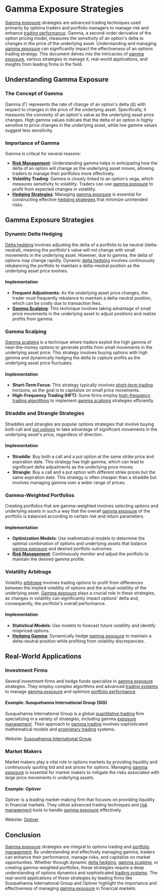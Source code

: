 # Gamma Exposure Strategies

[Gamma exposure](../g/gamma_exposure.md) strategies are advanced trading techniques used primarily by options traders and portfolio managers to manage risk and enhance [trading performance](../t/trading_performance.md). Gamma, a second-order derivative of the option pricing model, measures the sensitivity of an option's delta to changes in the price of the underlying asset. Understanding and managing [gamma exposure](../g/gamma_exposure.md) can significantly impact the effectiveness of an options trading strategy. This document delves into the intricacies of [gamma exposure](../g/gamma_exposure.md), various strategies to manage it, real-world applications, and insights from leading firms in the field.

## Understanding Gamma Exposure

### The Concept of Gamma
Gamma (Γ) represents the rate of change of an option's delta (Δ) with respect to changes in the price of the underlying asset. Specifically, it measures the convexity of an option's value as the underlying asset price changes. High gamma values indicate that the delta of an option is highly sensitive to price changes in the underlying asset, while low gamma values suggest less sensitivity.

### Importance of Gamma
Gamma is critical for several reasons:
- **[Risk Management](../r/risk_management.md)**: Understanding gamma helps in anticipating how the delta of an option will change as the underlying asset moves, allowing traders to manage their portfolios more effectively.
- **Volatility Trading**: Gamma is closely linked to an option's vega, which measures sensitivity to volatility. Traders can use [gamma exposure](../g/gamma_exposure.md) to profit from expected changes in volatility.
- **[Hedging Strategies](../h/hedging_strategies.md)**: Managing [gamma exposure](../g/gamma_exposure.md) is essential for constructing effective [hedging strategies](../h/hedging_strategies.md) that minimize unintended risks.

## Gamma Exposure Strategies

### Dynamic Delta Hedging
[Delta hedging](../d/delta_hedging.md) involves adjusting the delta of a portfolio to be neutral (delta-neutral), meaning the portfolio's value will not change with small movements in the underlying asset. However, due to gamma, the delta of options may change rapidly. Dynamic [delta hedging](../d/delta_hedging.md) involves continuously rebalancing the portfolio to maintain a delta-neutral position as the underlying asset price evolves.

#### Implementation
- **Frequent Adjustments**: As the underlying asset price changes, the trader must frequently rebalance to maintain a delta-neutral position, which can be costly due to transaction fees.
- **[Gamma Scalping](../g/gamma_scalping.md)**: This technique involves taking advantage of small price movements in the underlying asset to adjust positions and realize profits from gamma.

### Gamma Scalping
[Gamma scalping](../g/gamma_scalping.md) is a technique where traders exploit the high gamma of near-the-money options to generate profits from small movements in the underlying asset price. This strategy involves buying options with high gamma and dynamically hedging the delta to capture profits as the underlying asset price fluctuates.

#### Implementation
- **Short-Term Focus**: This strategy typically involves [short-term trading](../s/short-term_trading.md) horizons, as the goal is to capitalize on small price movements.
- **High-Frequency Trading (HFT)**: Some firms employ [high-frequency trading algorithms](../h/high-frequency_trading_algorithms.md) to implement [gamma scalping](../g/gamma_scalping.md) strategies efficiently.

### Straddle and Strangle Strategies
Straddles and strangles are popular options strategies that involve buying both call and [put options](../p/put_options.md) to take advantage of significant movements in the underlying asset's price, regardless of direction.

#### Implementation
- **Straddle**: Buy both a call and a put option at the same strike price and expiration date. This strategy has high gamma, which can lead to significant delta adjustments as the underlying price moves.
- **Strangle**: Buy a call and a put option with different strike prices but the same expiration date. This strategy is often cheaper than a straddle but involves managing gamma over a wider range of prices.

### Gamma-Weighted Portfolios
Creating portfolios that are gamma-weighted involves selecting options and underlying assets in such a way that the overall [gamma exposure](../g/gamma_exposure.md) of the portfolio is balanced according to certain risk and return parameters.

#### Implementation
- **Optimization Models**: Use mathematical models to determine the optimal combination of options and underlying assets that balance [gamma exposure](../g/gamma_exposure.md) and desired portfolio outcomes.
- **[Risk Management](../r/risk_management.md)**: Continuously monitor and adjust the portfolio to maintain the desired gamma profile.

### Volatility Arbitrage
Volatility [arbitrage](../a/arbitrage.md) involves trading options to profit from differences between the implied volatility of options and the actual volatility of the underlying asset. [Gamma exposure](../g/gamma_exposure.md) plays a crucial role in these strategies, as changes in volatility can significantly impact options' delta and, consequently, the portfolio's overall performance.

#### Implementation
- **Statistical Models**: Use models to forecast future volatility and identify mispriced options.
- **[Hedging Gamma](../h/hedging_gamma.md)**: Dynamically hedge [gamma exposure](../g/gamma_exposure.md) to maintain a delta-neutral position while profiting from volatility discrepancies.

## Real-World Applications

### Investment Firms
Several investment firms and hedge funds specialize in [gamma exposure](../g/gamma_exposure.md) strategies. They employ complex algorithms and advanced [trading systems](../t/trading_systems.md) to manage [gamma exposure](../g/gamma_exposure.md) and optimize [portfolio performance](../p/portfolio_performance.md).

#### Example: Susquehanna International Group (SIG)
Susquehanna International Group is a global [quantitative trading](../q/quantitative_trading.md) firm specializing in a variety of strategies, including gamma [exposure management](../e/exposure_management.md). Their approach to [gamma trading](../g/gamma_trading.md) involves sophisticated mathematical models and [proprietary trading](../p/proprietary_trading.md) systems.

Website: [Susquehanna International Group](https://www.sig.com)

### Market Makers
Market makers play a vital role in options markets by providing liquidity and continuously quoting bid and ask prices for options. Managing [gamma exposure](../g/gamma_exposure.md) is essential for market makers to mitigate the risks associated with large price movements in underlying assets.

#### Example: Optiver
Optiver is a leading market-making firm that focuses on providing liquidity in financial markets. They utilize advanced trading techniques and [risk management](../r/risk_management.md) tools to handle [gamma exposure](../g/gamma_exposure.md) effectively.

Website: [Optiver](https://www.optiver.com)

## Conclusion

[Gamma exposure](../g/gamma_exposure.md) strategies are integral to options trading and [portfolio management](../p/portfolio_management.md). By understanding and effectively managing gamma, traders can enhance their performance, manage risks, and capitalize on market opportunities. Whether through dynamic [delta hedging](../d/delta_hedging.md), [gamma scalping](../g/gamma_scalping.md), or creating gamma-weighted portfolios, these strategies require a deep understanding of options dynamics and sophisticated [trading systems](../t/trading_systems.md). The real-world applications of these strategies by leading firms like Susquehanna International Group and Optiver highlight the importance and effectiveness of managing [gamma exposure](../g/gamma_exposure.md) in financial markets.
